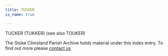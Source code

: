 ```yaml
---
title: TUCKER
is_name: true

---
```


TUCKER (TUKKER) (see also TOUKER)


The Stoke Climsland Parish Archive holds material under this index entry. To find out more please [contact us](/contact/)
